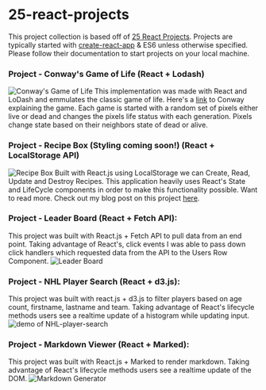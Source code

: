 # 25-react-projects

This project collection is based off of [25 React Projects](http://sean-smith.me/assets/portfolio/25-react-projects/index.html). Projects are typically started with [create-react-app](https://github.com/facebookincubator/create-react-app) & ES6 unless otherwise specified.  Please follow their documentation to start projects on your local machine.

### Project - Conway's Game of Life (React + Lodash)
![Conway's Game of Life](http://g.recordit.co/UrUpCMd6wl.gif)
This implementation was made with React and LoDash and emmulates the classic game of life. Here's a [link](https://www.youtube.com/watch?v=E8kUJL04ELA) to Conway explaining the game.  Each game is started with a random set of pixels either live or dead and changes the pixels life status with each generation.  Pixels change state based on their neighbors state of dead or alive.

### Project - Recipe Box (Styling coming soon!) (React + LocalStorage API)
![Recipe Box](http://g.recordit.co/L1c6pdNhxO.gif)
Built with React.js using LocalStorage we can Create, Read, Update and Destroy Recipes.  This application heavily uses React's State and LifeCycle components in order to make this functionality possible.  Want to read more.  Check out my blog post on this project [here](https://medium.com/@benschac/fcc-leaderboard-and-understanding-state-9bb9a46821f#.pu2z15wqe).

### Project - Leader Board (React + Fetch API):
This project was built with React.js + Fetch API to pull data from an end point.  Taking advantage of React's, click events I was able to pass down click handlers which requested data from the API to the Users Row Component.
![Leader Board](http://g.recordit.co/esfWwPGZ1D.gif)

### Project - NHL Player Search (React + d3.js):
This project was built with react.js + d3.js to filter players based on age count, firstname, lastname and team.  Taking advantage of React's lifecycle methods users see a realtime update of a histogram while updating input.
![demo of NHL-player-search](http://g.recordit.co/eptjReH5EF.gif)

### Project - Markdown Viewer (React + Marked):
This project was built with React.js + Marked to render markdown.  Taking advantage of React's lifecycle methods users see a realtime update of the DOM.
![Markdown Generator](http://g.recordit.co/w1qaIy9rFn.gif)



